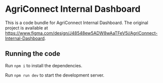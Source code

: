 
  # AgriConnect Internal Dashboard

  This is a code bundle for AgriConnect Internal Dashboard. The original project is available at https://www.figma.com/design/J48548ew5ADW8wAaTFeV5i/AgriConnect-Internal-Dashboard.

  ## Running the code

  Run `npm i` to install the dependencies.

  Run `npm run dev` to start the development server.
  